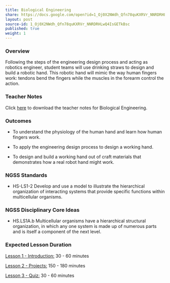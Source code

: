 ```yaml
---
title: Biological Engineering
share: https://docs.google.com/open?id=1_Oj0X2NWdh_Qfn78quKXRVr_NNRDRHLwQ4IsGETkBsc
layout: post
source-id: 1_Oj0X2NWdh_Qfn78quKXRVr_NNRDRHLwQ4IsGETkBsc
published: true
weight: 1
---
```


### Overview

Following the steps of the engineering design process and acting as robotics engineer, student teams will use drinking straws to design and build a robotic hand. This robotic hand will mimic the way human fingers work: tendons bend the fingers while the muscles in the forearm control the action.

### Teacher Notes

Click <a href="https://docs.google.com/document/d/1n6Cltp3F7WXncE3HAhrcAUo9gbLzchZuRJynHaI81L0/edit?usp=sharing" target="_blank">here</a> to download the teacher notes for Biological Engineering.

### Outcomes

* To understand the physiology of the human hand and learn how human fingers work. 

* To apply the engineering design process to design a working hand.

* To design and build a working hand out of craft materials that demonstrates how a real robot hand might work.
 
### NGSS Standards

* HS-LS1-2  Develop and use a model to illustrate the hierarchical organization of interacting systems that provide specific functions within multicellular organisms.
 
### NGSS Disciplinary Core Ideas

* HS.LS1A.b  Multicellular organisms have a hierarchical structural organization, in which any one system is made up of numerous parts and is itself a component of the next level. 

### Expected Lesson Duration

[Lesson 1 - Introduction:](http://intro-to-engineering-design.lsupathways.org/4_unit_4/biological-engineering/1_lesson_1/) 30 - 60 minutes

[Lesson 2 - Projects:](http://intro-to-engineering-design.lsupathways.org/4_unit_4/biological-engineering/2_lesson_2/) 150 - 180 minutes

[Lesson 3 - Quiz:](http://intro-to-engineering-design.lsupathways.org/4_unit_4/biological-engineering/3_lesson_3/) 30 - 60 minutes
